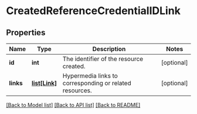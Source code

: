 # CreatedReferenceCredentialIDLink

## Properties
Name | Type | Description | Notes
------------ | ------------- | ------------- | -------------
**id** | **int** | The identifier of the resource created. | [optional] 
**links** | [**list[Link]**](Link.md) | Hypermedia links to corresponding or related resources. | [optional] 

[[Back to Model list]](../README.md#documentation-for-models) [[Back to API list]](../README.md#documentation-for-api-endpoints) [[Back to README]](../README.md)


